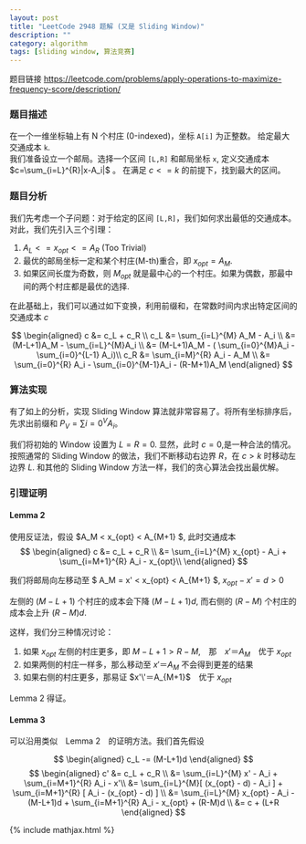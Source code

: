 ```yaml
---
layout: post
title: "LeetCode 2948 题解 (又是 Sliding Window)"
description: ""
category: algorithm
tags: [sliding window, 算法竞赛]
---
```


题目链接 <https://leetcode.com/problems/apply-operations-to-maximize-frequency-score/description/>  

### 题目描述    
在一个一维坐标轴上有 N 个村庄 (0-indexed)，坐标 `A[i]` 为正整数。  给定最大交通成本 `k`.  
我们准备设立一个邮局。选择一个区间 `[L,R]` 和邮局坐标 `x`, 定义交通成本 $c=\sum_{i=L}^{R}|x-A_i|$ 。 在满足 $c<=k$ 的前提下，找到最大的区间。


### 题目分析   
我们先考虑一个子问题：对于给定的区间 `[L,R]`，我们如何求出最低的交通成本。对此，我们先引入三个引理：    
1. $A_L <= x_{opt} <= A_R$  (Too Trivial)
2. 最优的邮局坐标一定和某个村庄(M-th)重合，即 $x_{opt}=A_M$.  
3. 如果区间长度为奇数，则 $M_{opt}$ 就是最中心的一个村庄。如果为偶数，那最中间的两个村庄都是最优的选择.

在此基础上，我们可以通过如下变换，利用前缀和，在常数时间内求出特定区间的交通成本 $c$  


$$
\begin{aligned} 
c &= c_L + c_R \\
c_L &= \sum_{i=L}^{M} A_M - A_i \\
&= (M-L+1)A_M - \sum_{i=L}^{M}A_i \\
&= (M-L+1)A_M - ( \sum_{i=0}^{M}A_i  - \sum_{i=0}^{L-1} A_i)\\
c_R &= \sum_{i=M}^{R} A_i - A_M \\
&= \sum_{i=0}^{R} A_i - \sum_{i=0}^{M-1}A_i - (R-M+1)A_M
\end{aligned}
$$


### 算法实现   
有了如上的分析，实现 Sliding Window 算法就非常容易了。将所有坐标排序后，先求出前缀和 $P_V = \sum{i=0}^{V} A_i$。  

我们将初始的 Window 设置为 $L=R=0$. 显然，此时 $c=0$,是一种合法的情况。按照通常的 Sliding Window 的做法，我们不断移动右边界 $R$，在 $c>k$ 时移动左边界 $L$. 和其他的 Sliding Window 方法一样，我们的贪心算法会找出最优解。

### 引理证明  

#### Lemma 2  
使用反证法，假设 $A_M < x_{opt} < A_{M+1} $, 此时交通成本  
$$
\begin{aligned} 
c &= c_L + c_R \\
 &= \sum_{i=L}^{M} x_{opt} - A_i + \sum_{i=M+1}^{R} A_i - x_{opt}\\
\end{aligned}
$$

我们将邮局向左移动至 $ A_M = x' < x_{opt} < A_{M+1} $,  $x_{opt}-x'=d>0$    

左侧的 $(M-L+1)$ 个村庄的成本会下降  $(M-L+1)d$,  而右侧的 $(R-M)$ 个村庄的成本会上升 $(R-M)d$.  

这样，我们分三种情况讨论：　　
1. 如果 $x_{opt}$ 左侧的村庄更多，即 $M-L+1 > R-M$,　那　$x'＝A_M$　优于 $x_{opt}$   
2. 如果两侧的村庄一样多，那么移动至 $x'＝A_M$ 不会得到更差的结果　　
3. 如果右侧的村庄更多，那易证 $x'\'＝A_{M+1}$　优于 $x_{opt}$   

Lemma 2 得证。　　

#### Lemma 3  
可以沿用类似　Lemma 2　的证明方法。我们首先假设

$$
\begin{aligned} 
c_L -= (M-L+1)d
\end{aligned}
$$
$$
\begin{aligned} 
c' &= c_L + c_R \\
 &= \sum_{i=L}^{M} x' - A_i + \sum_{i=M+1}^{R} A_i - x'\\
 &= \sum_{i=L}^{M}[ (x_{opt} - d) - A_i ] + \sum_{i=M+1}^{R} [ A_i - (x_{opt} - d) ] \\
 &= \sum_{i=L}^{M} x_{opt} - A_i - (M-L+1)d + \sum_{i=M+1}^{R} A_i - x_{opt} + (R-M)d \\
 &= c + (L+R
\end{aligned}
$$


{% include mathjax.html %}
